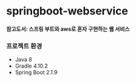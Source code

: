 # springboot-webservice
#### 참고도서: 스프링 부트와 aws로 혼자 구현하는 웹 서비스

### 프로젝트 환경
- Java 8
- Gradle 4.10.2
- Spring Boot 2.1.9